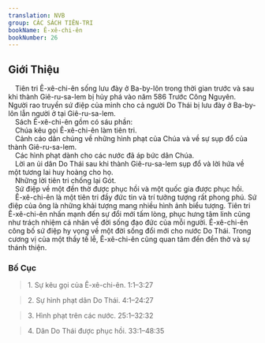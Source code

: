 ```yaml
---
translation: NVB
group: CÁC SÁCH TIÊN-TRI
bookName: Ê-xê-chi-ên 
bookNumber: 26
---
```


<div class="title"><h2>Giới Thiệu </h2></div> Tiên tri Ê-xê-chi-ên sống lưu đày ở Ba-by-lôn trong thời gian trước và sau khi thành Giê-ru-sa-lem bị hủy phá vào năm 586 Trước Công Nguyên. Người rao truyền sứ điệp của mình cho cả người Do Thái bị lưu đày ở Ba-by-lôn lẫn người ở tại Giê-ru-sa-lem. <br/> Sách Ê-xê-chi-ên gồm có sáu phần: <br/> Chúa kêu gọi Ê-xê-chi-ên làm tiên tri. <br/> Cảnh cáo dân chúng về những hình phạt của Chúa và về sự sụp đổ của thành Giê-ru-sa-lem. <br/> Các hình phạt dành cho các nước đã áp bức dân Chúa. <br/> Lời an ủi dân Do Thái sau khi thành Giê-ru-sa-lem sụp đổ và lời hứa về một tương lai huy hoàng cho họ. <br/> Những lời tiên tri chống lại Gót. <br/> Sứ điệp về một đền thờ được phục hồi và một quốc gia được phục hồi. <br/> Ê-xê-chi-ên là một tiên tri đầy đức tin và trí tưởng tượng rất phong phú. Sứ điệp của ông là những khải tượng mang nhiều hình ảnh biểu tượng. Tiên tri Ê-xê-chi-ên nhấn mạnh đến sự đổi mới tấm lòng, phục hưng tâm linh cũng như trách nhiệm cá nhân về đời sống đạo đức của mỗi người. Ê-xê-chi-ên công bố sứ điệp hy vọng về một đời sống đổi mới cho nước Do Thái. Trong cương vị của một thầy tế lễ, Ê-xê-chi-ên cũng quan tâm đến đền thờ và sự thánh thiện. <br/><div class="title"><h3>Bố Cục </h3></div><blockquote>1. Sự kêu gọi của Ê-xê-chi-ên. 1:1–3:27</blockquote><blockquote>2. Sự hình phạt dân Do Thái. 4:1–24:27</blockquote><blockquote>3. Hình phạt trên các nước. 25:1–32:32</blockquote><blockquote>4. Dân Do Thái được phục hồi. 33:1–48:35</blockquote>
